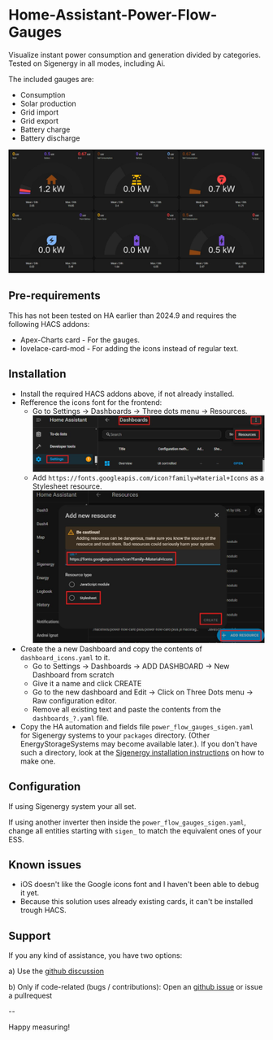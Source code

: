 # Home-Assistant-Power-Flow-Gauges
Visualize instant power consumption and generation divided by categories.
Tested on Sigenergy in all modes, including Ai.

The included gauges are:
- Consumption
- Solar production
- Grid import
- Grid export
- Battery charge
- Battery discharge

![alt text](doc/energy_flow_gauge_example_1.jpg)

## Pre-requirements

This has not been tested on HA earlier than 2024.9 and requires the following HACS addons:

- Apex-Charts card - For the gauges.
- lovelace-card-mod - For adding the icons instead of regular text.

## Installation
- Install the required HACS addons above, if not already installed.
- Refference the icons font for the frontend:
  - Go to Settings -> Dashboards -> Three dots menu -> Resources.
  ![alt text](doc/dashboard_resources.jpg)
  - Add `https://fonts.googleapis.com/icon?family=Material+Icons` as a Stylesheet resource.
  ![alt text](doc/dashboard_resources_2.jpg)
- Create the a new Dashboard and copy the contents of `dashboard_icons.yaml` to it. 
  - Go to Settings -> Dashboards -> ADD DASHBOARD -> New Dashboard from scratch
  - Give it a name and click CREATE
  - Go to the new dashboard and Edit -> Click on Three Dots menu -> Raw configuration editor.
  - Remove all existing text and paste the contents from the `dashboards_?.yaml` file.
- Copy the HA automation and fields file `power_flow_gauges_sigen.yaml` for Sigenergy systems to your `packages` directory. (Other EnergyStorageSystems may become available later.). If you don't have such a directory, look at the [Sigenergy installation instructions](https://github.com/TypQxQ/Sigenergy-Home-Assistant-Integration/wiki/2.-How%E2%80%90to%E2%80%90install) on how to make one.


## Configuration 

If using Sigenergy system your all set.

If using another inverter then inside the `power_flow_gauges_sigen.yaml`, change all entities starting with `sigen_` to match the equivalent ones of your ESS.

## Known issues

- iOS doesn't like the Google icons font and I haven't been able to debug it yet.
- Because this solution uses already existing cards, it can't be installed trough HACS.

## Support

If you any kind of assistance, you have two options:

a) Use the [github discussion](https://github.com/TypQxQ/Sigenergy-Home-Assistant-Integration/discussions) 

b) Only if code-related (bugs / contributions): Open an  [github issue](https://github.com/TypQxQ/Sigenergy-Home-Assistant-Integration/issues) or issue a pullrequest

--

Happy measuring!